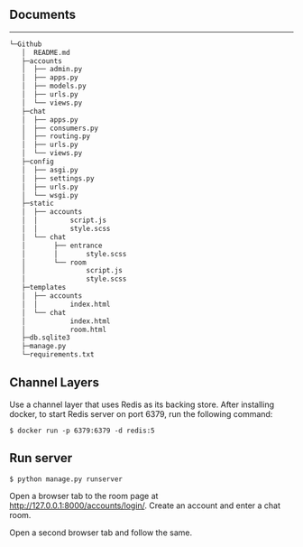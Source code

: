 ## Documents
------------
```bash
└─Github
   │  README.md
   ├─accounts
   │  ├── admin.py
   │  ├── apps.py
   │  ├── models.py
   │  ├── urls.py
   │  └── views.py
   ├─chat
   │  ├── apps.py
   │  ├── consumers.py
   │  ├── routing.py
   │  ├── urls.py
   │  └── views.py
   ├─config
   │  ├── asgi.py
   │  ├── settings.py
   │  ├── urls.py
   │  └── wsgi.py
   ├─static
   │  ├── accounts
   │  │        script.js
   │  │        style.scss
   │  └── chat
   │       ├── entrance
   │       │       style.scss
   │       └── room
   │               script.js
   │               style.scss
   ├─templates
   │  ├── accounts
   │  │        index.html
   │  └── chat
   │           index.html
   │           room.html
   ├─db.sqlite3
   ├─manage.py
   └─requirements.txt
```

## Channel Layers
Use a channel layer that uses Redis as its backing store. After installing docker, to start Redis server on port 6379, run the following command:
```
$ docker run -p 6379:6379 -d redis:5
```

## Run server
```
$ python manage.py runserver
```
Open a browser tab to the room page at http://127.0.0.1:8000/accounts/login/. Create an account and enter a chat room.

Open a second browser tab and follow the same.
